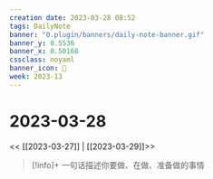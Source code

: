 ```yaml
---
creation date: 2023-03-28 08:52
tags: DailyNote
banner: "0.plugin/banners/daily-note-banner.gif"
banner_y: 0.5536
banner_x: 0.50168
cssclass: noyaml
banner_icon: 💌
week: 2023-13
---
```


# 2023-03-28

<< [[2023-03-27]] | [[2023-03-29]]>>


> [!info]+ 一句话描述你要做、在做、准备做的事情
> 



